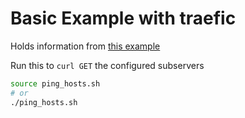 # Basic Example with traefic

Holds information from [this example](https://blog.codecentric.de/en/2017/09/traefik-modern-reverse-proxy/)

Run this to `curl GET` the configured subservers
```bash
source ping_hosts.sh
# or
./ping_hosts.sh
```

